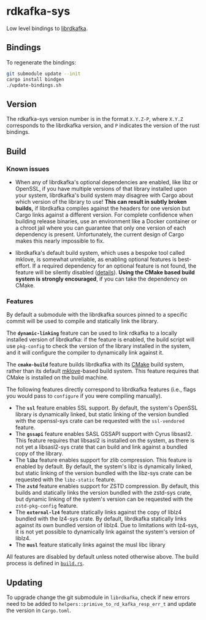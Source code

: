 # rdkafka-sys

Low level bindings to [librdkafka](https://github.com/edenhill/librdkafka).

## Bindings

To regenerate the bindings:

``` bash
git submodule update --init
cargo install bindgen
./update-bindings.sh
```

## Version

The rdkafka-sys version number is in the format `X.Y.Z-P`, where `X.Y.Z`
corresponds to the librdkafka version, and `P` indicates the version of the
rust bindings.

## Build

### Known issues

* When any of librdkafka's optional dependencies are enabled, like libz or
  OpenSSL, if you have multiple versions of that library installed upon your
  system, librdkafka's build system may disagree with Cargo about which version
  of the library to use! **This can result in subtly broken builds,** if
  librdkafka compiles against the headers for one version but Cargo links
  against a different version.  For complete confidence when building release
  binaries, use an environment like a Docker container or a chroot jail where
  you can guarantee that only one version of each dependency is present.
  Unfortunately, the current design of Cargo makes this nearly impossible to
  fix.

* librdkafka's default build system, which uses a bespoke tool called mklove, is
  somewhat unreliable, as enabling optional features is best-effort. If a
  required dependency for an optional feature is not found, the feature will be
  silently disabled ([details][mklove-bug]). **Using the CMake based build
  system is strongly encouraged**, if you can take the dependency on CMake.

### Features

By default a submodule with the librdkafka sources pinned to a specific commit
will be used to compile and statically link the library.

The **`dynamic-linking`** feature can be used to link rdkafka to a locally
installed version of librdkafka: if the feature is enabled, the build script
will use `pkg-config` to check the version of the library installed in the
system, and it will configure the compiler to dynamically link against it.

The **`cmake-build`** feature builds librdkafka with its [CMake] build system,
rather than its default [mklove]-based build system. This feature requires that
CMake is installed on the build machine.

The following features directly correspond to librdkafka features (i.e., flags
you would pass to `configure` if you were compiling manually).

  * The **`ssl`** feature enables SSL support. By default, the system's OpenSSL
    library is dynamically linked, but static linking of the version bundled
    with the openssl-sys crate can be requested with the `ssl-vendored` feature.
  * The **`gssapi`** feature enables SASL GSSAPI support with Cyrus libsasl2.
    This feature requires that libsasl2 is installed on the system, as there is
    not yet a libsasl2-sys crate that can build and link against a bundled
    copy of the library.
  * The **`libz`** feature enables support for zlib compression. This
    feature is enabled by default. By default, the system's libz is dynamically
    linked, but static linking of the version bundled with the libz-sys crate
    can be requested with the `libz-static` feature.
  * The **`zstd`** feature enables support for ZSTD compression. By default,
    this builds and statically links the version bundled with the zstd-sys
    crate, but dynamic linking of the system's version can be requested with the
    `zstd-pkg-config` feature.
  * The **`external-lz4`** feature statically links against the copy of liblz4
    bundled with the lz4-sys crate. By default, librdkafka statically links
    against its own bundled version of liblz4. Due to limitations with lz4-sys,
    it is not yet possible to dynamically link against the system's version of
    liblz4.
  * The **`musl`** feature statically links against the musl libc library

All features are disabled by default unless noted otherwise above. The build
process is defined in [`build.rs`](build.rs).

## Updating

To upgrade change the git submodule in `librdkafka`, check if new errors
need to be added to `helpers::primive_to_rd_kafka_resp_err_t` and update
the version in `Cargo.toml`.

[CMake]: https://cmake.org
[mklove]: https://github.com/edenhill/mklove
[mklove-bug]: https://github.com/edenhill/librdkafka/pull/2640
